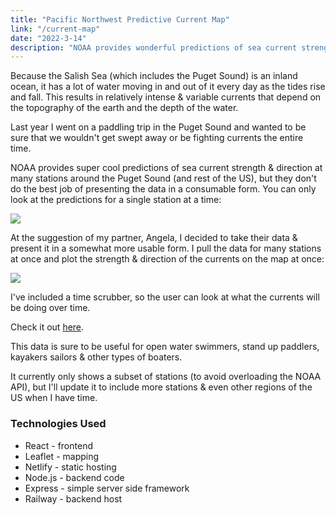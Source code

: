 ```yaml
---
title: "Pacific Northwest Predictive Current Map"
link: "/current-map"
date: "2022-3-14"
description: "NOAA provides wonderful predictions of sea current strength & direction at many stations around the Puget Sound (and rest of the US), but they don't do the best job of presenting the data in a consumable form. I took their data & built an improved experience around it."
---
```


Because the Salish Sea (which includes the Puget Sound) is an inland ocean, it has a lot of water moving in and out of it every day as the tides rise and fall. This results in relatively intense & variable currents that depend on the topography of the earth and the depth of the water.

Last year I went on a paddling trip in the Puget Sound and wanted to be sure that we wouldn't get swept away or be fighting currents the entire time.

NOAA provides super cool predictions of sea current strength & direction at many stations around the Puget Sound (and rest of the US), but they don't do the best job of presenting the data in a consumable form. You can only look at the predictions for a single station at a time:

![](https://www.datocms-assets.com/19855/1647235545-screen-shot-2022-03-13-at-10-25-28-pm.png)

At the suggestion of my partner, Angela, I decided to take their data & present it in a somewhat more usable form. I pull the data for many stations at once and plot the strength & direction of the currents on the map at once:

![](https://www.datocms-assets.com/19855/1647233088-screen-shot-2022-03-13-at-9-44-24-pm.png)

I've included a time scrubber, so the user can look at what the currents will be doing over time.

Check it out [here](/current-map).

This data is sure to be useful for open water swimmers, stand up paddlers, kayakers sailors & other types of boaters.

It currently only shows a subset of stations (to avoid overloading the NOAA API), but I'll update it to include more stations & even other regions of the US when I have time.

### Technologies Used

- React - frontend
- Leaflet - mapping
- Netlify - static hosting
- Node.js - backend code
- Express - simple server side framework
- Railway - backend host

